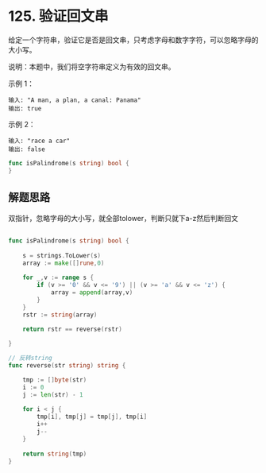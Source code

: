 # 125. 验证回文串
给定一个字符串，验证它是否是回文串，只考虑字母和数字字符，可以忽略字母的大小写。    

说明：本题中，我们将空字符串定义为有效的回文串。  

示例 1：
```
输入: "A man, a plan, a canal: Panama"
输出: true
```

示例 2：
```
输入: "race a car"
输出: false

```

```go
func isPalindrome(s string) bool {
}
```

## 解题思路
双指针，忽略字母的大小写，就全部tolower，判断只就下a-z然后判断回文

## 

```go
func isPalindrome(s string) bool {
    
    s = strings.ToLower(s)
    array := make([]rune,0)
    
    for _,v := range s {
        if (v >= '0' && v <= '9') || (v >= 'a' && v <= 'z') {
            array = append(array,v)
        }
    }
    rstr := string(array)
    
    return rstr == reverse(rstr)

}

// 反转string
func reverse(str string) string {

    tmp := []byte(str)
    i := 0
    j := len(str) - 1
    
    for i < j {
        tmp[i], tmp[j] = tmp[j], tmp[i]
        i++
        j--
    }
    
    return string(tmp)
}
```

